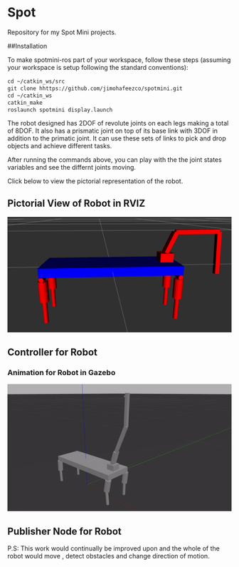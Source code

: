 # Spot
Repository for my Spot Mini projects.

##Installation

To make spotmini-ros part of your workspace, follow these steps (assuming your workspace is setup following the standard conventions):
```
cd ~/catkin_ws/src
git clone hhttps://github.com/jimohafeezco/spotmini.git
cd ~/catkin_ws
catkin_make
roslaunch spotmini display.launch 

```

The robot designed has 2DOF of revolute joints on each legs making a total of 8DOF. It also has a prismatic joint on top of its base link with 3DOF in addition to the primatic joint. It can use these sets of links to pick and drop objects and achieve different tasks.

After running the commands above, you can play with the the joint states variables and see the differnt joints moving.



Click below to view the pictorial representation of the robot.

## Pictorial View of Robot in RVIZ
![alt text](/media/robot_image.png)




## Controller for Robot
### Animation for Robot in Gazebo
![alt text](/media/robot_move.gif)

## Publisher Node for Robot

P.S: This work would continually be improved upon and the whole of the robot would move , detect obstacles and change direction of motion.
